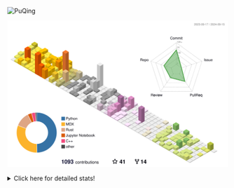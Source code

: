 ![PuQing](https://user-images.githubusercontent.com/27223114/171565019-9a56fae6-b08b-421f-99db-7e830da42371.png)

![](./profile-3d-contrib/profile-season-animate.svg)

<details>
<summary>Click here for detailed stats!</summary>

<!--START_SECTION:waka-->
![Lines of code](https://img.shields.io/badge/From%20Hello%20World%20I%27ve%20Written-1.4%20million%20lines%20of%20code-blue)

**🐱 My GitHub Data** 

> 📦 401.9 kB Used in GitHub's Storage 
 > 
> 🏆 506 Contributions in the Year 2024
 > 
> 🚫 Not Opted to Hire
 > 
> 📜 55 Public Repositories 
 > 
> 🔑 29 Private Repositories 
 > 
**I'm an Early 🐤** 

```text
🌞 Morning                451 commits         █░░░░░░░░░░░░░░░░░░░░░░░░   05.86 % 
🌆 Daytime                3457 commits        ███████████░░░░░░░░░░░░░░   44.89 % 
🌃 Evening                1774 commits        ██████░░░░░░░░░░░░░░░░░░░   23.04 % 
🌙 Night                  2019 commits        ███████░░░░░░░░░░░░░░░░░░   26.22 % 
```


📊 **This Week I Spent My Time On** 

```text
💬 Programming Languages: 
Browsing                 9 hrs 26 mins       ██████░░░░░░░░░░░░░░░░░░░   24.17 % 
C++                      5 hrs 55 mins       ████░░░░░░░░░░░░░░░░░░░░░   15.18 % 
GitHubing                4 hrs 27 mins       ███░░░░░░░░░░░░░░░░░░░░░░   11.44 % 
Python                   4 hrs 25 mins       ███░░░░░░░░░░░░░░░░░░░░░░   11.35 % 
Searching                2 hrs 38 mins       ██░░░░░░░░░░░░░░░░░░░░░░░   06.76 % 

🔥 Editors: 
Chrome                   20 hrs 48 mins      █████████████░░░░░░░░░░░░   53.30 % 
VS Code                  16 hrs 5 mins       ██████████░░░░░░░░░░░░░░░   41.20 % 
fish                     2 hrs 8 mins        █░░░░░░░░░░░░░░░░░░░░░░░░   05.51 % 

💻 Operating System: 
Mac                      23 hrs 2 mins       ███████████████░░░░░░░░░░   59.02 % 
WSL                      15 hrs 19 mins      ██████████░░░░░░░░░░░░░░░   39.24 % 
Linux                    40 mins             ░░░░░░░░░░░░░░░░░░░░░░░░░   01.74 % 
```


<!--END_SECTION:waka-->
</details>
